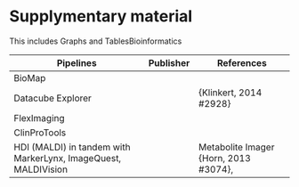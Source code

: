 # Supplymentary material
This includes Graphs and TablesBioinformatics 

Pipelines|Publisher|References
--- | --- | ---
BioMap | 
Datacube Explorer | | {Klinkert, 2014 #2928}
FlexImaging | | 
ClinProTools | |
HDI (MALDI) in tandem with MarkerLynx, ImageQuest, MALDIVision | | Metabolite Imager {Horn, 2013 #3074},